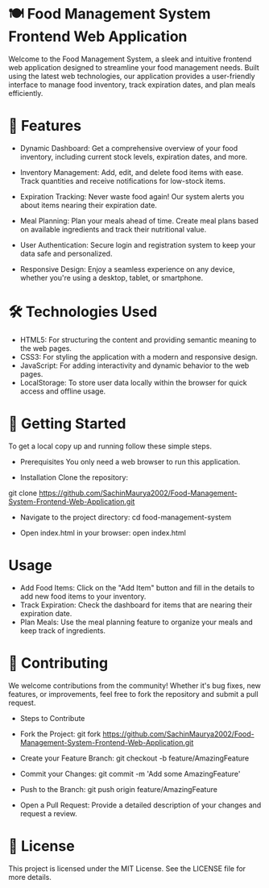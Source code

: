 # 🍽️ Food Management System Frontend Web Application
Welcome to the Food Management System, a sleek and intuitive frontend web application designed to streamline your food management needs. Built using the latest web technologies, our application provides a user-friendly interface to manage food inventory, track expiration dates, and plan meals efficiently.

# 🌟 Features
- Dynamic Dashboard: 
Get a comprehensive overview of your food inventory, including current stock levels, expiration dates, and more.
- Inventory Management: 
Add, edit, and delete food items with ease. Track quantities and receive notifications for low-stock items.
- Expiration Tracking: 
Never waste food again! Our system alerts you about items nearing their expiration date.

- Meal Planning: 
Plan your meals ahead of time. Create meal plans based on available ingredients and track their nutritional value.
- User Authentication: 
Secure login and registration system to keep your data safe and personalized.
- Responsive Design: 
Enjoy a seamless experience on any device, whether you're using a desktop, tablet, or smartphone.

# 🛠️ Technologies Used
- HTML5: 
For structuring the content and providing semantic meaning to the web pages.
- CSS3: 
For styling the application with a modern and responsive design.
- JavaScript: 
For adding interactivity and dynamic behavior to the web pages.
- LocalStorage: 
To store user data locally within the browser for quick access and offline usage.

# 🚀 Getting Started
To get a local copy up and running follow these simple steps.

- Prerequisites
You only need a web browser to run this application.

- Installation
Clone the repository:

git clone https://github.com/SachinMaurya2002/Food-Management-System-Frontend-Web-Application.git

- Navigate to the project directory:
cd food-management-system

- Open index.html in your browser:
open index.html

# Usage
- Add Food Items: 
Click on the "Add Item" button and fill in the details to add new food items to your inventory.
- Track Expiration: 
Check the dashboard for items that are nearing their expiration date.
- Plan Meals: 
Use the meal planning feature to organize your meals and keep track of ingredients.
# 🤝 Contributing
We welcome contributions from the community! Whether it's bug fixes, new features, or improvements, feel free to fork the repository and submit a pull request.

- Steps to Contribute

- Fork the Project:
git fork https://github.com/SachinMaurya2002/Food-Management-System-Frontend-Web-Application.git

- Create your Feature Branch:
git checkout -b feature/AmazingFeature

- Commit your Changes:
git commit -m 'Add some AmazingFeature'

- Push to the Branch:
git push origin feature/AmazingFeature

- Open a Pull Request: 
Provide a detailed description of your changes and request a review.

# 📄 License

This project is licensed under the MIT License. See the LICENSE file for more details.

